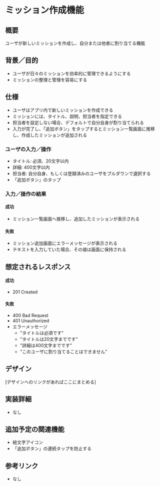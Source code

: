 # ミッション作成機能

## 概要
ユーザが新しいミッションを作成し、自分または他者に割り当てる機能

## 背景／目的
- ユーザが日々のミッションを効率的に管理できるようにする
- ミッションの整理と管理を容易にする

## 仕様
- ユーザはアプリ内で新しいミッションを作成できる
- ミッションには、タイトル、説明、担当者を指定できる
- 担当者を設定しない場合、デフォルトで自分自身が割り当てられる
- 入力が完了し、「追加ボタン」をタップするとミッション一覧画面に推移し、作成したミッションが追加される

### ユーザの入力／操作
- タイトル: 必須、20文字以内
- 詳細: 400文字以内
- 担当者: 自分自身、もしくは登録済みのユーザをプルダウンで選択する
- 「追加ボタン」のタップ

### 入力／操作の結果
#### 成功
- ミッション一覧画面へ推移し、追加したミッションが表示される

#### 失敗
- ミッション追加画面にエラーメッセージが表示される
- テキストを入力していた場合、その値は画面に保持される

## 想定されるレスポンス
#### 成功
- 201 Created

#### 失敗
- 400 Bad Request
- 401 Unauthorized
- エラーメッセージ
    - "タイトルは必須です"
    - "タイトルは20文字までです"
    - "詳細は400文字までです"
    - "このユーザに割り当てることはできません"

## デザイン
[デザインへのリンクがあればここにまとめる]

## 実装詳細
- なし

## 追加予定の関連機能
- 絵文字アイコン
- 「追加ボタン」の連続タップを防止する

## 参考リンク
- なし
